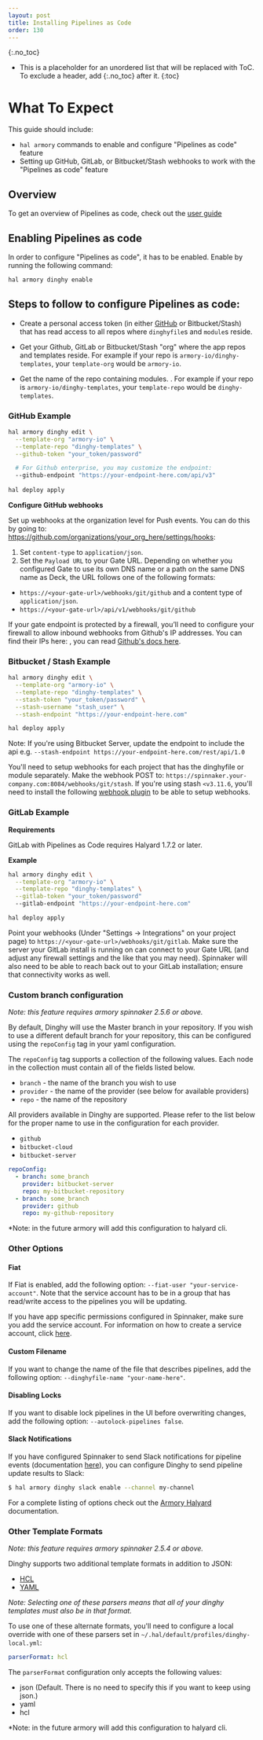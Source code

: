 ```yaml
---
layout: post
title: Installing Pipelines as Code
order: 130
---
```


{:.no_toc}
* This is a placeholder for an unordered list that will be replaced with ToC. To exclude a header, add {:.no_toc} after it.
{:toc}

# What To Expect
This guide should include:

* `hal armory` commands to enable and configure "Pipelines as code" feature
* Setting up GitHub, GitLab, or Bitbucket/Stash webhooks to work with the "Pipelines as code" feature

## Overview
To get an overview of Pipelines as code, check out the [user guide](/spinnaker/using_dinghy)

## Enabling Pipelines as code
In order to configure "Pipelines as code", it has to be enabled. Enable by running the following command:

```bash
hal armory dinghy enable
```

## Steps to follow to configure Pipelines as code:

* Create a personal access token (in either [GitHub](https://github.com/settings/tokens) or Bitbucket/Stash) that has read access to all repos where `dinghyfile`s and `module`s reside.

* Get your Github, GitLab or Bitbucket/Stash "org" where the app repos and templates reside. For example if your repo is `armory-io/dinghy-templates`, your `template-org` would be `armory-io`.

* Get the name of the repo containing modules. . For example if your repo is `armory-io/dinghy-templates`, your `template-repo` would be `dinghy-templates`.

### GitHub Example

```bash
hal armory dinghy edit \
  --template-org "armory-io" \
  --template-repo "dinghy-templates" \
  --github-token "your_token/password"

  # For Github enterprise, you may customize the endpoint:
  --github-endpoint "https://your-endpoint-here.com/api/v3"
  
hal deploy apply
```

**Configure GitHub webhooks**

Set up webhooks at the organization level for Push events. You can do this by going to: https://github.com/organizations/your_org_here/settings/hooks:
1. Set `content-type` to `application/json`. 
2. Set the `Payload URL` to your Gate URL. Depending on whether you configured Gate to use its own DNS name or a path on the same DNS name as Deck, the URL follows one of the following formats: 

  * `https://<your-gate-url>/webhooks/git/github` and a content type of `application/json`.
  * `https://<your-gate-url>/api/v1/webhooks/git/github`

If your gate endpoint is protected by a firewall, you’ll need to configure your firewall to allow inbound webhooks from Github's IP addresses. You can find their IPs here: [](https://api.github.com/meta), you can read [Github's docs here](https://help.github.com/articles/about-github-s-ip-addresses/).

### Bitbucket / Stash Example

```bash
hal armory dinghy edit \
  --template-org "armory-io" \
  --template-repo "dinghy-templates" \
  --stash-token "your_token/password" \
  --stash-username "stash_user" \
  --stash-endpoint "https://your-endpoint-here.com"  

hal deploy apply
```
Note: If you're using Bitbucket Server, update the endpoint to include the api e.g. `--stash-endpoint https://your-endpoint-here.com/rest/api/1.0`

You'll need to setup webhooks for each project that has the dinghyfile or module separately. Make the webhook POST to: `https://spinnaker.your-company.com:8084/webhooks/git/stash`. If you're using stash `<v3.11.6`, you'll need to install the following [webhook plugin](https://marketplace.atlassian.com/plugins/com.atlassian.stash.plugin.stash-web-post-receive-hooks-plugin/server/overview) to be able to setup webhooks.

### GitLab Example

**Requirements**

GitLab with Pipelines as Code requires Halyard 1.7.2 or later.

**Example**

```bash
hal armory dinghy edit \
  --template-org "armory-io" \
  --template-repo "dinghy-templates" \
  --gitlab-token "your_token/password"
  --gitlab-endpoint "https://your-endpoint-here.com"  

hal deploy apply
```

Point your webhooks (Under "Settings -> Integrations"  on your project page)
to `https://<your-gate-url>/webhooks/git/gitlab`.  Make sure the server your
GitLab install is running on can connect to your Gate URL (and adjust any
firewall settings and the like that you may need).  Spinnaker will also need
to be able to reach back out to your GitLab installation; ensure that
connectivity works as well.

### Custom branch configuration
*Note: this feature requires armory spinnaker 2.5.6 or above.* 

By default, Dinghy will use the Master branch in your repository. If you wish to use a different default branch for your repository, this can be configured using the `repoConfig` tag in your yaml configuration. 

The `repoConfig` tag supports a collection of the following values. Each node in the collection must contain all of the fields listed below. 
* `branch` - the name of the branch you wish to use
* `provider` - the name of the provider (see below for available providers)
* `repo` - the name of the repository

All providers available in Dinghy are supported. Please refer to the list below for the proper name to use in the configuration for each provider. 
* `github`
* `bitbucket-cloud`
* `bitbucket-server`

```yaml
repoConfig:
  - branch: some_branch
    provider: bitbucket-server
    repo: my-bitbucket-repository
  - branch: some_branch
    provider: github
    repo: my-github-repository
```

*Note: in the future armory will add this configuration to halyard cli.

### Other Options
#### Fiat

If Fiat is enabled, add the following option: `--fiat-user "your-service-account"`. Note that the service account has to be in a group that has read/write access to the pipelines you will be updating. 

If you have app specific permissions configured in Spinnaker, make sure you add the service account. For information on how to create a service account, click [here](https://www.spinnaker.io/setup/security/authorization/service-accounts/#creating-service-accounts).

#### Custom Filename

If you want to change the name of the file that describes pipelines, add the following option: `--dinghyfile-name "your-name-here"`.

#### Disabling Locks

If you want to disable lock pipelines in the UI before overwriting changes, add the following option: `--autolock-pipelines false`. 

#### Slack Notifications

If you have configured Spinnaker to send Slack notifications for pipeline events (documentation [here](/spinnaker-install-admin-guides/slack-notifications)), you can configure Dinghy to send pipeline update results to Slack:

```bash
$ hal armory dinghy slack enable --channel my-channel
```

For a complete listing of options check out the [Armory Halyard](/spinnaker/armory_halyard/#hal-armory-dinghy-edit) documentation.

### Other Template Formats

*Note: this feature requires armory spinnaker 2.5.4 or above.*

Dinghy supports two additional template formats in addition to JSON:
* [HCL](https://github.com/hashicorp/hcl)
* [YAML](https://yaml.org/)

*Note: Selecting one of these parsers means that all of your dinghy templates must also be in that format.*

To use one of these alternate formats, you'll need to configure a local override with one of these parsers set in `~/.hal/default/profiles/dinghy-local.yml`:

```yaml
parserFormat: hcl
```

The `parserFormat` configuration only accepts the following values:
* json (Default. There is no need to specify this if you want to keep using json.)
* yaml
* hcl

*Note: in the future armory will add this configuration to halyard cli.
